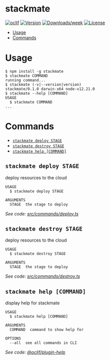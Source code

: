 stackmate
=========



[![oclif](https://img.shields.io/badge/cli-oclif-brightgreen.svg)](https://oclif.io)
[![Version](https://img.shields.io/npm/v/stackmate.svg)](https://npmjs.org/package/stackmate)
[![Downloads/week](https://img.shields.io/npm/dw/stackmate.svg)](https://npmjs.org/package/stackmate)
[![License](https://img.shields.io/npm/l/stackmate.svg)](https://github.com/falexandrou/stackmate-ce/blob/master/package.json)

<!-- toc -->
* [Usage](#usage)
* [Commands](#commands)
<!-- tocstop -->
# Usage
<!-- usage -->
```sh-session
$ npm install -g stackmate
$ stackmate COMMAND
running command...
$ stackmate (-v|--version|version)
stackmate/0.1.0 darwin-x64 node-v12.21.0
$ stackmate --help [COMMAND]
USAGE
  $ stackmate COMMAND
...
```
<!-- usagestop -->
# Commands
<!-- commands -->
* [`stackmate deploy STAGE`](#stackmate-deploy-stage)
* [`stackmate destroy STAGE`](#stackmate-destroy-stage)
* [`stackmate help [COMMAND]`](#stackmate-help-command)

## `stackmate deploy STAGE`

deploy resources to the cloud

```
USAGE
  $ stackmate deploy STAGE

ARGUMENTS
  STAGE  the stage to deploy
```

_See code: [src/commands/deploy.ts](https://github.com/stackmate-io/stackmate-ce/blob/v0.1.0/src/commands/deploy.ts)_

## `stackmate destroy STAGE`

deploy resources to the cloud

```
USAGE
  $ stackmate destroy STAGE

ARGUMENTS
  STAGE  the stage to deploy
```

_See code: [src/commands/destroy.ts](https://github.com/stackmate-io/stackmate-ce/blob/v0.1.0/src/commands/destroy.ts)_

## `stackmate help [COMMAND]`

display help for stackmate

```
USAGE
  $ stackmate help [COMMAND]

ARGUMENTS
  COMMAND  command to show help for

OPTIONS
  --all  see all commands in CLI
```

_See code: [@oclif/plugin-help](https://github.com/oclif/plugin-help/blob/v3.2.2/src/commands/help.ts)_
<!-- commandsstop -->
